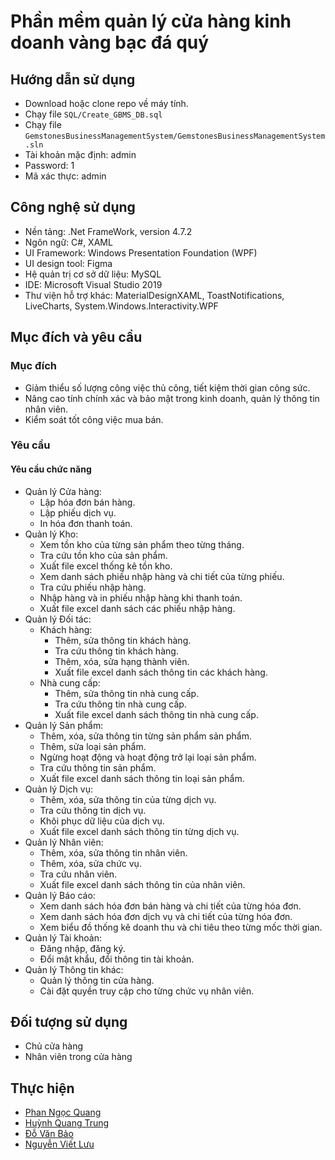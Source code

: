 # Phần mềm quản lý cửa hàng kinh doanh vàng bạc đá quý
## Hướng dẫn sử dụng
-	Download hoặc clone repo về máy tính.
-	Chạy file `SQL/Create_GBMS_DB.sql`
-	Chạy file `GemstonesBusinessManagementSystem/GemstonesBusinessManagementSystem.sln`
-	Tài khoản mặc định: admin
-	Password: 1
-	Mã xác thực: admin
## Công nghệ sử dụng
- Nền tảng: .Net FrameWork, version 4.7.2
- Ngôn ngữ: C#, XAML
- UI Framework: Windows Presentation Foundation (WPF)
- UI design tool: Figma
- Hệ quản trị cơ sở dữ liệu: MySQL
- IDE: Microsoft Visual Studio 2019
- Thư viện hỗ trợ khác: MaterialDesignXAML, ToastNotifications, LiveCharts, System.Windows.Interactivity.WPF

##	Mục đích và yêu cầu
###	Mục đích
-	Giảm thiểu số lượng công việc thủ công, tiết kiệm thời gian công sức. 
-	Nâng cao tính chính xác và bảo mật trong kinh doanh, quản lý thông tin nhân viên.
-	Kiểm soát tốt công việc mua bán.
###	Yêu cầu
####	Yêu cầu chức năng
- Quản lý Cửa hàng:
	- Lập hóa đơn bán hàng.
	- Lập phiếu dịch vụ.
	- In hóa đơn thanh toán.
- Quản lý Kho:
	- Xem tồn kho của từng sản phẩm theo từng tháng.
	-	Tra cứu tồn kho của sản phẩm.
	-	Xuất file excel thống kê tồn kho.
	-	Xem danh sách phiếu nhập hàng và chi tiết của từng phiếu.
	-	Tra cứu phiếu nhập hàng.
	-	Nhập hàng và in phiếu nhập hàng khi thanh toán.
	-	Xuất file excel danh sách các phiếu nhập hàng. 
- 	Quản lý Đối tác:
	-	Khách hàng:
		-	Thêm, sửa thông tin khách hàng.
		-	Tra cứu thông tin khách hàng.
		-	Thêm, xóa, sửa hạng thành viên.
		-	Xuất file excel danh sách thông tin các khách hàng.	
	-	Nhà cung cấp:
		-	Thêm, sửa thông tin nhà cung cấp.
		-	Tra cứu thông tin nhà cung cấp.
		-	Xuất file excel danh sách thông tin nhà cung cấp.
- 	Quản lý Sản phẩm:
	-	Thêm, xóa, sửa thông tin từng sản phẩm sản phẩm.
	-	Thêm, sửa loại sản phẩm.
	-	Ngừng hoạt động và hoạt động trở lại loại sản phẩm.
	-	Tra cứu thông tin sản phẩm.
	-	Xuất file excel danh sách thông tin loại sản phẩm.
- 	Quản lý Dịch vụ:
	-	Thêm, xóa, sửa thông tin của từng dịch vụ.
	-	Tra cứu thông tin dịch vụ.
	-	Khôi phục dữ liệu của dịch vụ. 
	-	Xuất file excel danh sách thông tin từng dịch vụ.
 - 	Quản lý Nhân viên:
	-	Thêm, xóa, sửa thông tin nhân viên.
	-	Thêm, xóa, sửa chức vụ.
	-	Tra cứu nhân viên.
	-	Xuất file excel danh sách thông tin của nhân viên.
- Quản lý Báo cáo:
	-	Xem danh sách hóa đơn bán hàng và chi tiết của từng hóa đơn.
	-	Xem danh sách hóa đơn dịch vụ và chi tiết của từng hóa đơn.
	-	Xem biểu đồ thống kê doanh thu và chi tiêu theo từng mốc thời gian.
- 	Quản lý Tài khoản:
	-	Đăng nhập, đăng ký.
	-	Đổi mật khẩu, đổi thông tin tài khoản.
- Quản lý Thông tin khác:
	-	Quản lý thông tin cửa hàng.
	-	Cài đặt quyền truy cập cho từng chức vụ nhân viên.
## Đối tượng sử dụng
-	Chủ cửa hàng
-	Nhân viên trong cửa hàng
## Thực hiện
- [Phan Ngọc Quang](https://github.com/quangpn0204)
- [Huỳnh Quang Trung](https://github.com/trunghuynh2304)
- [Đỗ Văn Bảo](https://github.com/baodv1001)
- [Nguyễn Viết Lưu](https://github.com/Luunguyen2412)
